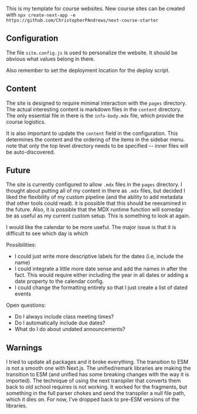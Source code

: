 This is my template for course websites. New course sites can be created with `npx create-next-app -e https://github.com/ChristopherPAndrews/next-course-starter`

## Configuration

The file `site.config.js` is used to personalize the website. It should be obvious what values belong in there.

Also remember to set the deployment location for the deploy script.

## Content

The site is designed to require minimal interaction with the `pages` directory. The actual interesting content is markdown files in the `content` directory. The only essential file in there is the `info-body.mdx` file, which provide the course logistics.

It is also important to update the `content` field in the configuration. This determines the content and the ordering of the items in the sidebar menu. note that only the top level directory needs to be specified -- inner files will be auto-discovered.

## Future

The site is currently configured to allow `.mdx` files in the `pages` directory. I thought about putting all of my content in there as `.mdx` files, but decided I liked the flexibility of my custom pipeline (and the ability to add metadata that other tools could read). it is possible that this should be reexamined in the future. Also, it is possible that the MDX runtime function will someday be as useful as my current custom setup. This is something to look at again.


I would like the calendar to be more useful. The major issue is that it is difficult to see which day is which

Possibilities:
- I could just write more descriptive labels for the dates (i.e, include the name)
- I could integrate a little more date sense and add the names in after the fact. This would require either including the year in all dates or adding a date property to the calendar config.
- I could change the formatting entirely so that I just create a list of dated events

Open questions:
- Do I always include class meeting times?
- Do I automatically include due dates?
- What do I do about undated announcements?


## Warnings

I tried to update all packages and it broke everything. The transition to ESM is not a smooth one with Next.js. The unified/remark libraries are making the transition to ESM (and unified has some breaking changes with the way it is imported). The technique of using the next transpiler that converts them back to old school requires is not working. It worked for the fragments, but something in the full parser chokes and send the transpiler a null file path, which it dies on. For now, I've dropped back to pre-ESM versions of the libraries.